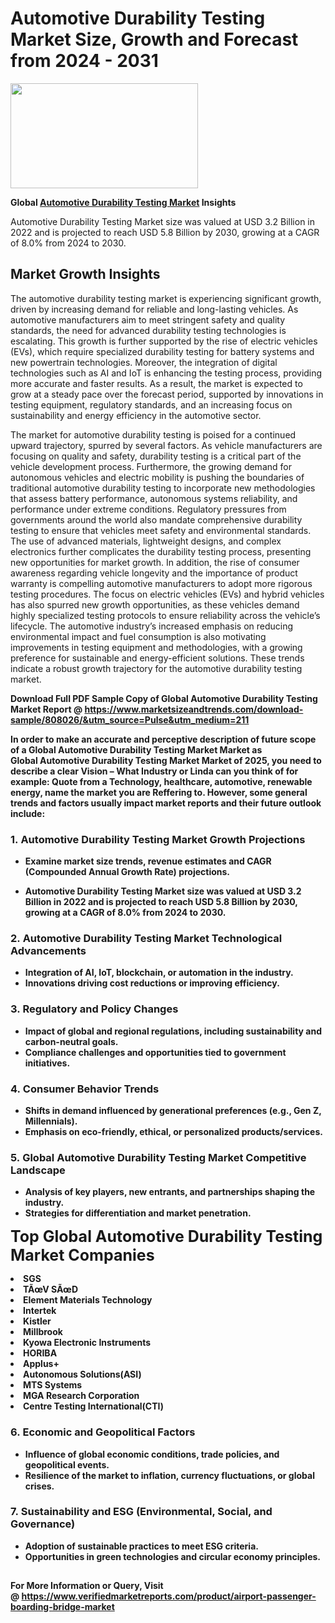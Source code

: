 <H1>Automotive Durability Testing Market Size, Growth and Forecast from 2024 - 2031</H1><img class="aligncenter size-medium wp-image-584254" src="https://thirdeyenews.in/wp-content/uploads/2024/09/Global-Market-Research-300x168.jpeg" alt="" width="300" height="168" /><p><strong>Global&nbsp;<a href="https://www.marketsizeandtrends.com/download-sample/808026/&amp;utm_source=Pulse&amp;utm_medium=211">Automotive Durability Testing Market</a> Insights</strong></p><p>Automotive Durability Testing Market size was valued at USD 3.2 Billion in 2022 and is projected to reach USD 5.8 Billion by 2030, growing at a CAGR of 8.0% from 2024 to 2030.</p><p><h2>Market Growth Insights</h2> <p>The automotive durability testing market is experiencing significant growth, driven by increasing demand for reliable and long-lasting vehicles. As automotive manufacturers aim to meet stringent safety and quality standards, the need for advanced durability testing technologies is escalating. This growth is further supported by the rise of electric vehicles (EVs), which require specialized durability testing for battery systems and new powertrain technologies. Moreover, the integration of digital technologies such as AI and IoT is enhancing the testing process, providing more accurate and faster results. As a result, the market is expected to grow at a steady pace over the forecast period, supported by innovations in testing equipment, regulatory standards, and an increasing focus on sustainability and energy efficiency in the automotive sector.</p> <p><strong></strong></p> <p>The market for automotive durability testing is poised for a continued upward trajectory, spurred by several factors. As vehicle manufacturers are focusing on quality and safety, durability testing is a critical part of the vehicle development process. Furthermore, the growing demand for autonomous vehicles and electric mobility is pushing the boundaries of traditional automotive durability testing to incorporate new methodologies that assess battery performance, autonomous systems reliability, and performance under extreme conditions. Regulatory pressures from governments around the world also mandate comprehensive durability testing to ensure that vehicles meet safety and environmental standards. The use of advanced materials, lightweight designs, and complex electronics further complicates the durability testing process, presenting new opportunities for market growth. In addition, the rise of consumer awareness regarding vehicle longevity and the importance of product warranty is compelling automotive manufacturers to adopt more rigorous testing procedures. The focus on electric vehicles (EVs) and hybrid vehicles has also spurred new growth opportunities, as these vehicles demand highly specialized testing protocols to ensure reliability across the vehicle’s lifecycle. The automotive industry’s increased emphasis on reducing environmental impact and fuel consumption is also motivating improvements in testing equipment and methodologies, with a growing preference for sustainable and energy-efficient solutions. These trends indicate a robust growth trajectory for the automotive durability testing market.</p> <p><strong></p><p><span class=""><strong>Download Full PDF Sample Copy of Global Automotive Durability Testing Market Report</strong> @ <a href="https://www.marketsizeandtrends.com/download-sample/808026/&amp;utm_source=Pulse&amp;utm_medium=211" target="_blank">https://www.marketsizeandtrends.com/download-sample/808026/&amp;utm_source=Pulse&amp;utm_medium=211</a></span></p><p>In order to make an accurate and perceptive description of future scope of a Global&nbsp;Automotive Durability Testing Market Market as Global&nbsp;Automotive Durability Testing Market Market of 2025, you need to describe a clear Vision &ndash; What Industry or Linda can you think of for example: Quote from a Technology, healthcare, automotive, renewable energy, name the market you are Reffering to. However, some general trends and factors usually impact market reports and their future outlook include:</p><h3>1.&nbsp;<strong>Automotive Durability Testing Market Growth Projections</strong></h3><ul><li>Examine market size trends, revenue estimates and CAGR (Compounded Annual Growth Rate) projections.</li><li><p>Automotive Durability Testing Market size was valued at USD 3.2 Billion in 2022 and is projected to reach USD 5.8 Billion by 2030, growing at a CAGR of 8.0% from 2024 to 2030.</p></li></ul><h3>2.&nbsp;<strong>Automotive Durability Testing Market Technological Advancements</strong></h3><ul><li>Integration of AI, IoT, blockchain, or automation in the industry.</li><li>Innovations driving cost reductions or improving efficiency.</li></ul><h3>3.&nbsp;<strong>Regulatory and Policy Changes</strong></h3><ul><li>Impact of global and regional regulations, including sustainability and carbon-neutral goals.</li><li>Compliance challenges and opportunities tied to government initiatives.</li></ul><h3>4.&nbsp;<strong>Consumer Behavior Trends</strong></h3><ul><li>Shifts in demand influenced by generational preferences (e.g., Gen Z, Millennials).</li><li>Emphasis on eco-friendly, ethical, or personalized products/services.</li></ul><h3>5.&nbsp;<strong>Global Automotive Durability Testing Market Competitive Landscape</strong></h3><ul><li>Analysis of key players, new entrants, and partnerships shaping the industry.</li><li>Strategies for differentiation and market penetration.</li></ul><p data-pm-slice="1 1 []"><span style="color: inherit; font-family: inherit; font-size: 25px;">Top Global Automotive Durability Testing Market Companies</span></p><div class="" data-test-id=""><p><li>SGS</li><li> TÃœV SÃœD</li><li> Element Materials Technology</li><li> Intertek</li><li> Kistler</li><li> Millbrook</li><li> Kyowa Electronic Instruments</li><li> HORIBA</li><li> Applus+</li><li> Autonomous Solutions(ASI)</li><li> MTS Systems</li><li> MGA Research Corporation</li><li> Centre Testing International(CTI)</li></p></div><h3>6.&nbsp;<strong>Economic and Geopolitical Factors</strong></h3><ul><li>Influence of global economic conditions, trade policies, and geopolitical events.</li><li>Resilience of the market to inflation, currency fluctuations, or global crises.</li></ul><h3>7.&nbsp;<strong>Sustainability and ESG (Environmental, Social, and Governance)</strong></h3><ul><li>Adoption of sustainable practices to meet ESG criteria.</li><li>Opportunities in green technologies and circular economy principles.</li></ul><h2><strong style="font-size: 14px;">For More Information or Query, Visit @&nbsp;</strong><a style="background-color: #ffffff; font-size: 14px;" href="https://www.marketsizeandtrends.com/report/automotive-durability-testing-market/" target="_blank">https://www.verifiedmarketreports.com/product/airport-passenger-boarding-bridge-market</a></h2>

